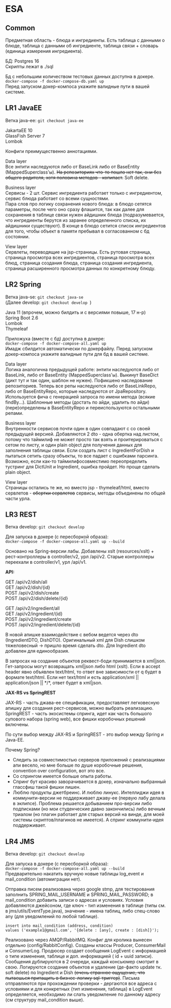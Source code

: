# ESA
## Common
Предметная область - блюда и ингредиенты. Есть таблица 
с данными о блюде, таблица
с данными об ингредиенте, таблица связи + 
словарь (единица измерения ингредиента).

БД: Postgres 16  
Скрипты лежат в ./sql


Бд с небольшим количеством тестовых данных доступна 
в докере.  
`docker-compose -f docker-compose-db.yaml up`  
Перед запуском докер-компоса укажите валидные
пути в вашей системе.

## LR1 JavaEE
Ветка java-ee: 
`git checkout java-ee `

JakartaEE 10  
GlassFish Server 7  
Lombok

Конфиги преимущественно аннотациями.  

Data layer  
Все энтити наследуются либо от BaseLink либо
от BaseEntity (MappedSuperclass'ы). 
~~На репозиториях что-то пошло нет так, они без
общего родителя, хотя половина методов - копипаст.~~
Soft delete.

Business layer  
Сервисы - 2 шт. Сервис ингредиента работает 
только с ингредиентом, сервис блюда работает со 
всеми сущностями.   
Пара слов про логику сохранения
нового блюда: в блюдо сетятся параметры, после чего
оно сразу флашится, так как далее для сохранения в
таблице связи нужен айдишник блюда (подразумевается,
что ингредиенты берутся из заранее определенного списка,
их айдишники существуют). В конце в блюдо сетится
список ингредиентов для того, чтобы объект в памяти
пребывал в согласованном с бд состоянии.

View layer  
Сервлеты, переводящие на jsp-страницы.
Есть рутовая страница, страница просмотра всех
ингредиентов, страница просмотра всех
блюд, страница создания блюда, страница создания
ингредиента, страница расширенного просмотра
данных по конкретному блюду.

## LR2 Spring
Ветка java-se:
`git checkout java-se `  
(Далее develop: `git checkout develop `)

Java 11 (впрочем, можно билдить и с версиями повыше, 17 н-р)  
Spring Boot 2.6  
Lombok  
Thymeleaf  

Приложуха (вместе с бд) доступна в докере:  
`docker-compose -f docker-compose-all.yaml up`  
Имадж сбилдится автоматически по докерфайлу.
Перед запуском докер-компоса укажите валидные
пути для бд в вашей системе.

Data layer  
Логика аналогична предыдущей работе: энтити наследуются 
либо от BaseLink, либо от BaseEntity (MappedSuperclass'ы).
Выкинут BaseDict (дикт тут и так один, шаблон 
не нужен). Пофикшено наследование репозиториев. 
Теперь все репы наследуются либо от BaseLinkRepo, 
либо от BaseEntityRepo, которые наследуются от 
JpaRepository. Используется фича с генерацией запроса
по имени метода (всякие findBy...). Шаблонные методы
(достать по айди, удалить по айди) (пере)определены
в BaseEntityRepo и переиспользуются остальными репами.

Business layer  
Внутренности сервисов почти один в один совпадают с
со своей предыдущей версией. Добавляются 2 dto - 
одна обертка над листом, потому что таймилиф
не может просто так взять и проитерироваться с 
сетом по листу, и один plain object для получения 
данных для заполнения таблицы связи.
Если создать лист с IngredientForDish и 
пытаться сетить сразу объекты, то все падает с ошибками 
парсинга. Возможно, если как-то таймилифосовместимо
переопределить тустринг для DictUnit
и Ingredient, ошибка пройдет. Но проще сделать plain
object.

View layer  
Страницы остались те же, но вместо jsp -
thymeleaf/html, вместо сервлетов - 
~~обертки сервлетов~~ сервисы, методы
объединены по общей части урла.  

## LR3 REST  
Ветка develop:
`git checkout develop `

Для запуска в докере (с пересборкой образа):  
`docker-compose -f docker-compose-all.yaml up --build`

Основано на Spring-версии лабы. Добавлены 
xslt (resources/xslt) +
рест-контроллеры в controller/v2, урл /api/v2. 
Старые контроллеры переехали в controller/v1,
урл /api/v1.  

**API:**  

GET /api/v2/dish/all  
GET /api/v2/dish/{id}  
POST /api/v2/dish/create  
POST /api/v2/dish/delete/{id}  

GET /api/v2/ingredient/all  
GET /api/v2/ingredient/{id}  
POST /api/v2/ingredient/create  
POST /api/v2/ingredient/delete/{id}  

В новой апишке взаимодействие с вебом ведется
через dto (IngredientDTO, DishDTO). 
Оригинальный xml для Dish слишком
тяжеловесный -> пришло время сделать dto. Для
Ingredient dto добавлен для единообразия.

В запросах на создание объектов реквест-боди
принимается в xml|json. Гет-запросы могут возвращать
xml|json либо html (xslt). Если в accept header явно
объявлен text/html, то ответ вне зависимости от q
будет в формате text/html. Если нет text/html и есть
application/xml || application/json || \*/\*,
ответ будет в xml|json.

**JAX-RS vs SpringREST**  

JAX-RS - часть джава-ее спецификации, предоставляет 
легковесную апишку для создания рест-сервисов,
можно выбрать реализацию. SpringREST - часть 
экосистемы спринга, идет как часть большого
супового набора (spring web), все фишки коробочных
решений включены.

По сути выбор между JAX-RS и SpringREST - 
это выбор между Spring и Java-EE.

Почему Spring?  
- Следить за совместимостью серверов приложений с
реализациями апи весело, но мне больше по душе 
коробочные решения, convention over configuration,
вот это все. 
- Со спрингом имеется больше опыта работы.
- Спринг бут красиво заворачивается в докер,
изначально выбранный глассфиш такой фишки лишен.
- Люблю продукты джетбреинс. И люблю линукс. 
Интеллиджи идея в коммунити-версии не поддерживает 
джаву-ее (первую лабу делала в эклипсе). 
Проблема решается добыванием про-версии 
либо подписками (но мои студенческие давно 
закончились) либо вечным триалом 
(но плагин работает для старых
версий на винде, для моей системы скриптов/плагинов 
не имеется). А спринг коммунити-идея поддерживает.

## LR4 JMS

Ветка develop:
`git checkout develop `

Для запуска в докере (с пересборкой образа):  
`docker-compose -f docker-compose-all.yaml up --build`  
Предварительно накатить вручную новые таблицы
log_event и mail_condition (автомиграции нет).

Отправка писем реализована через google stmp,
для тестирования заполнить SPRING_MAIL_USERNAME
и SPRING_MAIL_PASSWORD; в mail_condition добавить
записи о адресах и условиях. Условия 
добавляются джейсоном, где ключ - тип изменения в
таблице (типы см. в jms/utils/EventType.java), 
значение - имена таблиц, либо спец-слово any (для
уведомлений по любой таблице).

```
insert into mail_condition (address, condition)
values ('example1@gmail.com', '{delete : [any], create : [dish]}');
```

Реализовано через AMQP/RabbitMQ. Конфиг для
кролика вынесен отдельно (config/RabbitConfig).
Созданы классы Producer, ConsumerMail и ConsumerLog.
Продюсер создает сообщения LogEvent c информацией
о типе изменения, таблице и доп. информацией (
id + uuid записи). Сообщения дублируются в 2 очереди,
каждый консьюмер смотрит в свою. Логируются создание
объектов и удаление (де-факто update тк. 
soft delete) по Ingredient и Dish ~~(очень странное 
ощущение, что пытаешься притащить в
бизнес-логику sql-триггер)~~.
Письма отправляются при прохождении
проверки - дергаются все адреса с условиями
и для конкретных {тип изменения, таблица} 
в LogEvent определяется, необходимо ли слать 
уведомление по данному адресу 
(см структуру mail_condition выше).
